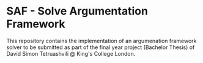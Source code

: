 # SAF - Solve Argumentation Framework

This repository contains the implementation of an argumenation framework solver to be submitted as part of the final year project (Bachelor Thesis) of David Simon Tetruashvili @ King's College London.

